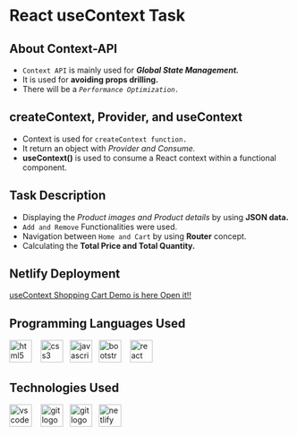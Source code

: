 # React useContext Task

## About Context-API
 
 + `Context API` is mainly used for ***Global State Management.***
 + It is used for **avoiding props drilling.**
 + There will be a  *`Performance Optimization.`*

## createContext, Provider, and useContext

 + Context is used for `createContext function.`
 + It return an object with *Provider and Consume.*
 + **useContext()** is used to consume a React context within a functional component.


## Task Description

 + Displaying the *Product images and Product details* by using **JSON data.**
 + `Add and Remove` Functionalities were used.
 + Navigation between `Home and Cart` by using **Router** concept.
 + Calculating the **Total Price and Total Quantity.**
  
## Netlify Deployment 

[useContext Shopping Cart Demo is here Open it!!]() 

## Programming Languages Used

<div align="left" display="inline">
  <img src="https://cdn.jsdelivr.net/gh/devicons/devicon/icons/html5/html5-original.svg" height="40" alt="html5 logo"  />
  <img width="12" /><img src="https://cdn.jsdelivr.net/gh/devicons/devicon/icons/css3/css3-original.svg" height="40" alt="css3 logo"  /><img width="12" /><img src="https://cdn.jsdelivr.net/gh/devicons/devicon/icons/javascript/javascript-original.svg" height="40" alt="javascript logo"  /><img width="12" /><img src="https://cdn.jsdelivr.net/gh/devicons/devicon/icons/bootstrap/bootstrap-original.svg" height="40" alt="bootstrap logo"  /><img width="12" /> <img src="https://skillicons.dev/icons?i=react" height="40" alt="react logo"  />
</div>

## Technologies Used

<div align="left">
  <img src="https://cdn.simpleicons.org/visualstudiocode/007ACC" height="40" alt="vscode logo"  /><img width="12" /> <img src="https://cdn.simpleicons.org/git/F05032" height="40" alt="git logo"  /><img width="12" /><img src="https://cdn.simpleicons.org/github/007ACC" height="40" alt="git logo"  /><img width="12" /><img src="https://cdn.simpleicons.org/netlify/00C7B7" height="40" alt="netlify logo"  />
</div>



